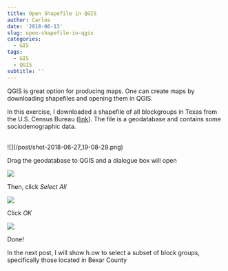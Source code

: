 ```yaml
---
title: Open Shapefile in QGIS
author: Carlos
date: '2018-06-13'
slug: open-shapefile-in-qgis
categories:
  - GIS
tags:
  - GIS
  - QGIS
subtitle: ''
---
```


QGIS is great option for producing maps. One can create maps by downloading shapefiles and opening them in QGIS.

In this exercise, I downloaded a shapefile of all blockgroups in Texas from the U.S. Census Bureau ([link](https://www.census.gov/geo/maps-data/data/tiger-line.html)). The file is a geodatabase and contains some sociodemographic data.

<br>
![](/post/shot-2018-06-27_19-08-29.png)

Drag the geodatabase to QGIS and a dialogue box will open

![](/post/shot-2018-06-27_19-10-30.png)

Then, click _Select All_

![](/post/shot-2018-06-27_19-10-46.png)

Click _OK_

![](/post/shot-2018-06-27_19-10-57.png)

Done!

In the next post, I will show h.ow to select a subset of block groups, specifically those located in Bexar County